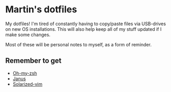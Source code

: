# Martin's dotfiles
My dotfiles! I'm tired of constantly having to copy/paste files via
USB-drives on new OS installations. This will also help keep all of my
stuff updated if I make some changes.

Most of these will be personal notes to myself, as a form of reminder.

## Remember to get
  - [Oh-my-zsh](https://github.com/robbyrussell/oh-my-zsh)
  - [Janus](https://github.com/carlhuda/janus)
  - [Solarized-vim](https://github.com/altercation/vim-colors-solarized)
